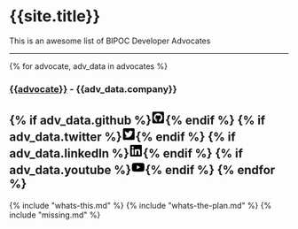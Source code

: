 # {{site.title}}

This is an awesome list of BIPOC Developer Advocates

----
{% for advocate, adv_data in advocates %}
### [{{advocate}}]({{adv_data.website}}) - {{adv_data.company}}
{% if adv_data.github %}[![github](assets/github-square-brands.png)](https://github.com/{{adv_data.github}}){% endif %}
{% if adv_data.twitter %}[![twitter](assets/twitter-square-brands.png)](https://twitter.com/{{adv_data.twitter}}){% endif %}
{% if adv_data.linkedIn %}[![linkedIn](assets/linkedin-brands.png)](https://linkedin.com/in/{{adv_data.linkedIn}}){% endif %}
{% if adv_data.youtube %}[![youtube](assets/youtube-brands.png)]({{adv_data.youtube}}){% endif %}
{% endfor %}
----

{% include "whats-this.md" %}
{% include "whats-the-plan.md" %}
{% include "missing.md" %}

